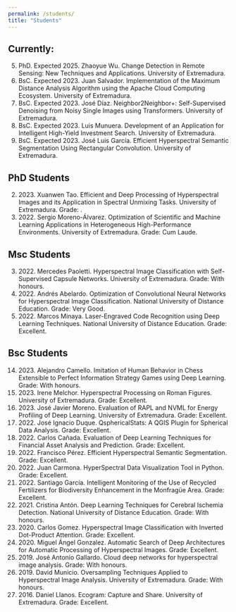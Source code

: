 ```yaml
---
permalink: /students/
title: "Students"
---
```



## Currently:
5. PhD. Expected 2025. Zhaoyue Wu. Change Detection in Remote Sensing: New Techniques and Applications. University of Extremadura.
4. BsC. Expected 2023. Juan Salvador. Implementation of the Maximum Distance Analysis Algorithm using the Apache Cloud Computing Ecosystem. University of Extremadura.
3. BsC. Expected 2023. José Díaz. Neighbor2Neighbor+: Self-Supervised Denoising from Noisy Single Images using Transformers. University of Extremadura.
2. BsC. Expected 2023. Luis Munuera. Development of an Application for Intelligent High-Yield Investment Search. University of Extremadura.
1. BsC. Expected 2023. José Luis García. Efficient Hyperspectral Semantic Segmentation Using Rectangular Convolution. University of Extremadura.


## PhD Students
2. 2023\. Xuanwen Tao. Efficient and Deep Processing of Hyperspectral Images and its Application in Spectral Unmixing Tasks. University of Extremadura. Grade: .
1. 2022\. Sergio Moreno-Álvarez. Optimization of Scientific and Machine Learning Applications in Heterogeneous High-Performance Environments. University of Extremadura. Grade: Cum Laude.


## Msc Students
3. 2022\. Mercedes Paoletti. Hyperspectral Image Classification with Self-Supervised Capsule Networks. University of Extremadura. Grade: With honours.
2. 2022\. Andrés Abelardo. Optimization of Convolutional Neural Networks for Hyperspectral Image Classification. National University of Distance Education. Grade: Very Good.
1. 2022\. Marcos Minaya. Laser-Engraved Code Recognition using Deep Learning Techniques. National University of Distance Education. Grade: Excellent.


## Bsc Students
14. 2023\. Alejandro Camello. Imitation of Human Behavior in Chess Extensible to Perfect Information Strategy Games using Deep Learning. Grade: With honours.
13. 2023\. Irene Melchor. Hyperspectral Processing on Roman Figures. University of Extremadura. Grade: Excellent.
12. 2023\. José Javier Moreno. Evaluation of RAPL and NVML for Energy Profiling of Deep Learning. University of Extremadura. Grade: Excellent.
11. 2022\. José Ignacio Duque. QsphericalStats: A QGIS Plugin for Spherical Data Analysis. Grade: Excellent.
10. 2022\. Carlos Cañada. Evaluation of Deep Learning Techniques for Financial Asset Analysis and Prediction. Grade: Excellent.
9. 2022\. Francisco Pérez. Efficient Hyperspectral Semantic Segmentation. Grade: Excellent.
8. 2022\. Juan Carmona. HyperSpectral Data Visualization Tool in Python. Grade: Excellent.
7. 2022\. Santiago García. Intelligent Monitoring of the Use of Recycled Fertilizers for Biodiversity Enhancement in the Monfragüe Area. Grade: Excellent.
6. 2021\. Cristina Antón. Deep Learning Techniques for Cerebral Ischemia Detection. National University of Distance Education. Grade: With honours.
5. 2020\. Carlos Gomez. Hyperspectral Image Classification with Inverted Dot-Product Attention. Grade: Excellent.
4. 2020\. Miguel Ángel Gonzalez. Automatic Search of Deep Architectures for Automatic Processing of Hyperspectral Images. Grade: Excellent.
3. 2019\. José Antonio Gallardo. Cloud deep networks for hyperspectral image analysis. Grade: With honours.
2. 2019\. David Municio. Oversampling Techniques Applied to Hyperspectral Image Analysis. University of Extremadura. Grade: With honours.
1. 2016\. Daniel Llanos. Ecogram: Capture and Share. University of Extremadura. Grade: Excellent.
